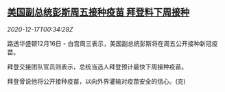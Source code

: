 <!--1608166515000-->
[美国副总统彭斯周五接种疫苗 拜登料下周接种](https://cn.reuters.com/article/usa-senior-officials-vaccines-1216-thur-idCNKBS28R01M)
------

<div><i>2020-12-17T00:34:28Z</i></div><p>路透华盛顿12月16日 - 白宫周三表示，美国副总统彭斯将在周五公开接种新冠疫苗。</p><p>拜登交接团队官员则表示，总统当选人拜登预计最快下周接种疫苗。</p><p>拜登曾说他将公开接种疫苗，以向外界灌输对疫苗安全的信心。(完)</p>
